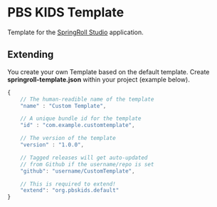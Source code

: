 # PBS KIDS Template

Template for the [SpringRoll Studio](https://github.com/SpringRoll/SpringRollStudio) application.

## Extending

You create your own Template based on the default template. Create **springroll-template.json** within your project (example below).

```js
{
	// The human-readible name of the template
	"name" : "Custom Template",

	// A unique bundle id for the template
	"id" : "com.example.customtemplate",

	// The version of the template
	"version" : "1.0.0",

	// Tagged releases will get auto-updated
	// from Github if the username/repo is set
	"github": "username/CustomTemplate",

	// This is required to extend!
	"extend": "org.pbskids.default"
}
```
